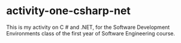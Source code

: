 # activity-one-csharp-net
This is my activity on C # and .NET, for the Software Development Environments class of the first year of Software Engineering course.
